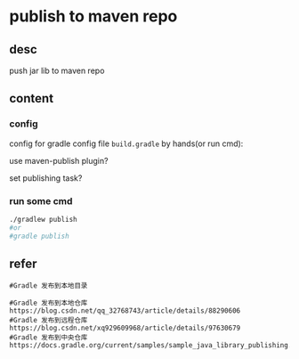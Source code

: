 # publish to maven repo

## desc

push jar lib  to maven repo

## content

### config

config for gradle config file `build.gradle` by hands(or run cmd):

use maven-publish plugin?

set publishing task?

### run some cmd
```sh
./gradlew publish
#or
#gradle publish
```

## refer
```
#Gradle 发布到本地目录

#Gradle 发布到本地仓库
https://blog.csdn.net/qq_32768743/article/details/88290606
#Gradle 发布到远程仓库
https://blog.csdn.net/xq929609968/article/details/97630679
#Gradle 发布到中央仓库
https://docs.gradle.org/current/samples/sample_java_library_publishing.html
```